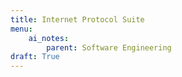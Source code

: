```yaml
---
title: Internet Protocol Suite
menu:
    ai_notes:
        parent: Software Engineering
draft: True
---
```



